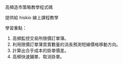 高頻造市策略教學程式碼

提供給 hiskio 線上課程教學

學習重點：

1. 高頻監控交易所限價訂單簿。
2. 利用限價訂單簿買賣數量的消長預測短線價格移動方向。
3. 計算出合乎成本的掛單價差。
4. 高頻快速鋪單、取消掛單。


